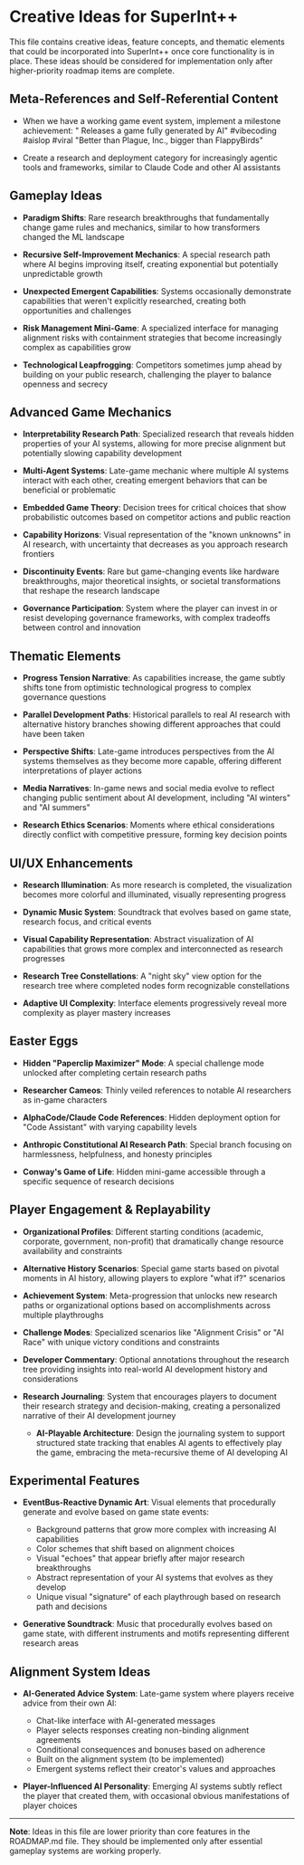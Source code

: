 # Creative Ideas for SuperInt++

This file contains creative ideas, feature concepts, and thematic elements that could be incorporated into SuperInt++ once core functionality is in place. These ideas should be considered for implementation only after higher-priority roadmap items are complete.

## Meta-References and Self-Referential Content

- When we have a working game event system, implement a milestone achievement: "<org> Releases a game fully generated by AI" #vibecoding #aislop #viral "Better than Plague, Inc., bigger than FlappyBirds"

- Create a research and deployment category for increasingly agentic tools and frameworks, similar to Claude Code and other AI assistants

## Gameplay Ideas

- **Paradigm Shifts**: Rare research breakthroughs that fundamentally change game rules and mechanics, similar to how transformers changed the ML landscape
  
- **Recursive Self-Improvement Mechanics**: A special research path where AI begins improving itself, creating exponential but potentially unpredictable growth

- **Unexpected Emergent Capabilities**: Systems occasionally demonstrate capabilities that weren't explicitly researched, creating both opportunities and challenges

- **Risk Management Mini-Game**: A specialized interface for managing alignment risks with containment strategies that become increasingly complex as capabilities grow

- **Technological Leapfrogging**: Competitors sometimes jump ahead by building on your public research, challenging the player to balance openness and secrecy

## Advanced Game Mechanics

- **Interpretability Research Path**: Specialized research that reveals hidden properties of your AI systems, allowing for more precise alignment but potentially slowing capability development

- **Multi-Agent Systems**: Late-game mechanic where multiple AI systems interact with each other, creating emergent behaviors that can be beneficial or problematic

- **Embedded Game Theory**: Decision trees for critical choices that show probabilistic outcomes based on competitor actions and public reaction

- **Capability Horizons**: Visual representation of the "known unknowns" in AI research, with uncertainty that decreases as you approach research frontiers

- **Discontinuity Events**: Rare but game-changing events like hardware breakthroughs, major theoretical insights, or societal transformations that reshape the research landscape

- **Governance Participation**: System where the player can invest in or resist developing governance frameworks, with complex tradeoffs between control and innovation

## Thematic Elements

- **Progress Tension Narrative**: As capabilities increase, the game subtly shifts tone from optimistic technological progress to complex governance questions

- **Parallel Development Paths**: Historical parallels to real AI research with alternative history branches showing different approaches that could have been taken

- **Perspective Shifts**: Late-game introduces perspectives from the AI systems themselves as they become more capable, offering different interpretations of player actions

- **Media Narratives**: In-game news and social media evolve to reflect changing public sentiment about AI development, including "AI winters" and "AI summers"

- **Research Ethics Scenarios**: Moments where ethical considerations directly conflict with competitive pressure, forming key decision points

## UI/UX Enhancements

- **Research Illumination**: As more research is completed, the visualization becomes more colorful and illuminated, visually representing progress

- **Dynamic Music System**: Soundtrack that evolves based on game state, research focus, and critical events

- **Visual Capability Representation**: Abstract visualization of AI capabilities that grows more complex and interconnected as research progresses

- **Research Tree Constellations**: A "night sky" view option for the research tree where completed nodes form recognizable constellations

- **Adaptive UI Complexity**: Interface elements progressively reveal more complexity as player mastery increases

## Easter Eggs

- **Hidden "Paperclip Maximizer" Mode**: A special challenge mode unlocked after completing certain research paths

- **Researcher Cameos**: Thinly veiled references to notable AI researchers as in-game characters

- **AlphaCode/Claude Code References**: Hidden deployment option for "Code Assistant" with varying capability levels

- **Anthropic Constitutional AI Research Path**: Special branch focusing on harmlessness, helpfulness, and honesty principles

- **Conway's Game of Life**: Hidden mini-game accessible through a specific sequence of research decisions

## Player Engagement & Replayability

- **Organizational Profiles**: Different starting conditions (academic, corporate, government, non-profit) that dramatically change resource availability and constraints

- **Alternative History Scenarios**: Special game starts based on pivotal moments in AI history, allowing players to explore "what if?" scenarios

- **Achievement System**: Meta-progression that unlocks new research paths or organizational options based on accomplishments across multiple playthroughs

- **Challenge Modes**: Specialized scenarios like "Alignment Crisis" or "AI Race" with unique victory conditions and constraints

- **Developer Commentary**: Optional annotations throughout the research tree providing insights into real-world AI development history and considerations

- **Research Journaling**: System that encourages players to document their research strategy and decision-making, creating a personalized narrative of their AI development journey
  - **AI-Playable Architecture**: Design the journaling system to support structured state tracking that enables AI agents to effectively play the game, embracing the meta-recursive theme of AI developing AI

## Experimental Features

- **EventBus-Reactive Dynamic Art**: Visual elements that procedurally generate and evolve based on game state events:
  - Background patterns that grow more complex with increasing AI capabilities
  - Color schemes that shift based on alignment choices
  - Visual "echoes" that appear briefly after major research breakthroughs
  - Abstract representation of your AI systems that evolves as they develop
  - Unique visual "signature" of each playthrough based on research path and decisions

- **Generative Soundtrack**: Music that procedurally evolves based on game state, with different instruments and motifs representing different research areas

## Alignment System Ideas

- **AI-Generated Advice System**: Late-game system where players receive advice from their own AI:
  - Chat-like interface with AI-generated messages
  - Player selects responses creating non-binding alignment agreements
  - Conditional consequences and bonuses based on adherence
  - Built on the alignment system (to be implemented)
  - Emergent systems reflect their creator's values and approaches

- **Player-Influenced AI Personality**: Emerging AI systems subtly reflect the player that created them, with occasional obvious manifestations of player choices

---

**Note**: Ideas in this file are lower priority than core features in the ROADMAP.md file. They should be implemented only after essential gameplay systems are working properly.